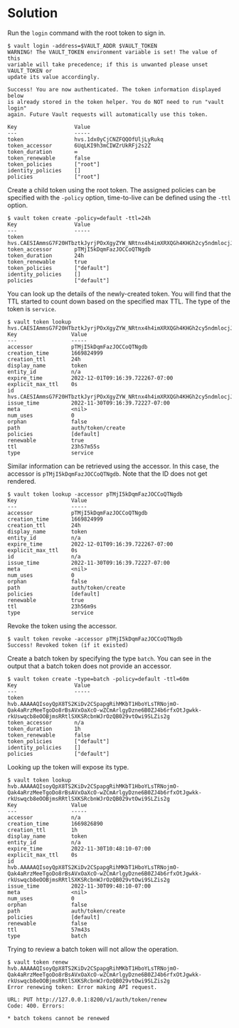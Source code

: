 # Solution

Run the `login` command with the root token to sign in.

```
$ vault login -address=$VAULT_ADDR $VAULT_TOKEN
WARNING! The VAULT_TOKEN environment variable is set! The value of this
variable will take precedence; if this is unwanted please unset VAULT_TOKEN or
update its value accordingly.

Success! You are now authenticated. The token information displayed below
is already stored in the token helper. You do NOT need to run "vault login"
again. Future Vault requests will automatically use this token.

Key                  Value
---                  -----
token                hvs.1dx0yCjCNZFQQOfUljLyRukq
token_accessor       6UqLKI9h3mCIWZrUkRFj2s2Z
token_duration       ∞
token_renewable      false
token_policies       ["root"]
identity_policies    []
policies             ["root"]
```

Create a child token using the root token. The assigned policies can be specified with the `-policy` option, time-to-live can be defined using the `-ttl` option.

```
$ vault token create -policy=default -ttl=24h
Key                  Value
---                  -----
token                hvs.CAESIAmmsG7F20HTbztkJyrjPOxXgyZYW_NRtnx4h4imXRXQGh4KHGh2cy5ndmlocjJYaHNRejdIcGFpOTVteVV0U2Q
token_accessor       pTMjI5kDqmFazJOCCoQTNgdb
token_duration       24h
token_renewable      true
token_policies       ["default"]
identity_policies    []
policies             ["default"]
```

You can look up the details of the newly-created token. You will find that the TTL started to count down based on the specified max TTL. The type of the token is `service`.

```
$ vault token lookup hvs.CAESIAmmsG7F20HTbztkJyrjPOxXgyZYW_NRtnx4h4imXRXQGh4KHGh2cy5ndmlocjJYaHNRejdIcGFpOTVteVV0U2Q
Key                 Value
---                 -----
accessor            pTMjI5kDqmFazJOCCoQTNgdb
creation_time       1669824999
creation_ttl        24h
display_name        token
entity_id           n/a
expire_time         2022-12-01T09:16:39.722267-07:00
explicit_max_ttl    0s
id                  hvs.CAESIAmmsG7F20HTbztkJyrjPOxXgyZYW_NRtnx4h4imXRXQGh4KHGh2cy5ndmlocjJYaHNRejdIcGFpOTVteVV0U2Q
issue_time          2022-11-30T09:16:39.72227-07:00
meta                <nil>
num_uses            0
orphan              false
path                auth/token/create
policies            [default]
renewable           true
ttl                 23h57m55s
type                service
```

Similar information can be retrieved using the accessor. In this case, the accessor is `pTMjI5kDqmFazJOCCoQTNgdb`. Note that the ID does not get rendered.

```
$ vault token lookup -accessor pTMjI5kDqmFazJOCCoQTNgdb
Key                 Value
---                 -----
accessor            pTMjI5kDqmFazJOCCoQTNgdb
creation_time       1669824999
creation_ttl        24h
display_name        token
entity_id           n/a
expire_time         2022-12-01T09:16:39.722267-07:00
explicit_max_ttl    0s
id                  n/a
issue_time          2022-11-30T09:16:39.72227-07:00
meta                <nil>
num_uses            0
orphan              false
path                auth/token/create
policies            [default]
renewable           true
ttl                 23h56m9s
type                service
```

Revoke the token using the accessor.

```
$ vault token revoke -accessor pTMjI5kDqmFazJOCCoQTNgdb
Success! Revoked token (if it existed)
```

Create a batch token by specifying the type `batch`. You can see in the output that a batch token does not provide an accessor.

```
$ vault token create -type=batch -policy=default -ttl=60m
Key                  Value
---                  -----
token                hvb.AAAAAQIsoyQpX8TS2KiDv2CSpapgRihMKbT1HboYLsTRNojmO-Qak4aRrzMeeTgoDo8rBsAVxOaXcO-wZCmArlgyDzne6B0ZJ4b6rfxOtJgwkk-rkUswqcb8eOOBjmsRRtlSXKSRcbnWJrOzQB029vtOwi9SLZis2g
token_accessor       n/a
token_duration       1h
token_renewable      false
token_policies       ["default"]
identity_policies    []
policies             ["default"]
```

Looking up the token will expose its type.

```
$ vault token lookup hvb.AAAAAQIsoyQpX8TS2KiDv2CSpapgRihMKbT1HboYLsTRNojmO-Qak4aRrzMeeTgoDo8rBsAVxOaXcO-wZCmArlgyDzne6B0ZJ4b6rfxOtJgwkk-rkUswqcb8eOOBjmsRRtlSXKSRcbnWJrOzQB029vtOwi9SLZis2g
Key                 Value
---                 -----
accessor            n/a
creation_time       1669826890
creation_ttl        1h
display_name        token
entity_id           n/a
expire_time         2022-11-30T10:48:10-07:00
explicit_max_ttl    0s
id                  hvb.AAAAAQIsoyQpX8TS2KiDv2CSpapgRihMKbT1HboYLsTRNojmO-Qak4aRrzMeeTgoDo8rBsAVxOaXcO-wZCmArlgyDzne6B0ZJ4b6rfxOtJgwkk-rkUswqcb8eOOBjmsRRtlSXKSRcbnWJrOzQB029vtOwi9SLZis2g
issue_time          2022-11-30T09:48:10-07:00
meta                <nil>
num_uses            0
orphan              false
path                auth/token/create
policies            [default]
renewable           false
ttl                 57m43s
type                batch
```

Trying to review a batch token will not allow the operation.

```
$ vault token renew hvb.AAAAAQIsoyQpX8TS2KiDv2CSpapgRihMKbT1HboYLsTRNojmO-Qak4aRrzMeeTgoDo8rBsAVxOaXcO-wZCmArlgyDzne6B0ZJ4b6rfxOtJgwkk-rkUswqcb8eOOBjmsRRtlSXKSRcbnWJrOzQB029vtOwi9SLZis2g
Error renewing token: Error making API request.

URL: PUT http://127.0.0.1:8200/v1/auth/token/renew
Code: 400. Errors:

* batch tokens cannot be renewed
```